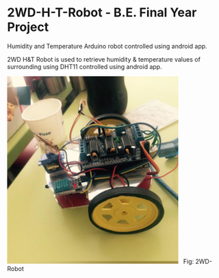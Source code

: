 # 2WD-H-T-Robot - B.E. Final Year Project
Humidity and Temperature Arduino robot controlled using android app.  


2WD H&T Robot is used to retrieve humidity & temperature values of surrounding using DHT11 controlled using android app.

<img src="https://github.com/MKS-01/2WD-H-T-Robot/blob/master/ROBOt%20code/images/2WD_Robot_Drinking_Water.jpeg" width=400>
&nbsp Fig: 2WD-Robot
